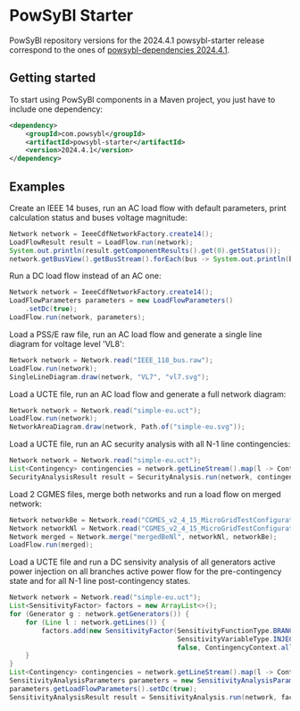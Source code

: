 # PowSyBl Starter



PowSyBl repository versions for the 2024.4.1 powsybl-starter release correspond to the ones of
[powsybl-dependencies 2024.4.1](https://github.com/powsybl/powsybl-dependencies/releases/tag/v2024.4.1).



## Getting started

To start using PowSyBl components in a Maven project, you just have to include one dependency:

```xml
<dependency>
    <groupId>com.powsybl</groupId>
    <artifactId>powsybl-starter</artifactId>
    <version>2024.4.1</version>
</dependency>
```



## Examples



Create an IEEE 14 buses, run an AC load flow with default parameters, print calculation status and buses voltage magnitude:

```java
Network network = IeeeCdfNetworkFactory.create14();
LoadFlowResult result = LoadFlow.run(network);
System.out.println(result.getComponentResults().get(0).getStatus());
network.getBusView().getBusStream().forEach(bus -> System.out.println(bus.getId() + " " + bus.getV()));
```



Run a DC load flow instead of an AC one:

```java
Network network = IeeeCdfNetworkFactory.create14();
LoadFlowParameters parameters = new LoadFlowParameters()
    .setDc(true);
LoadFlow.run(network, parameters);
```



Load a PSS/E raw file, run an AC load flow and generate a single line diagram for voltage level 'VL8':

```java
Network network = Network.read("IEEE_118_bus.raw");
LoadFlow.run(network);
SingleLineDiagram.draw(network, "VL7", "vl7.svg");
```

 

Load a UCTE file, run an AC load flow and generate a full network diagram:

```java
Network network = Network.read("simple-eu.uct");
LoadFlow.run(network);
NetworkAreaDiagram.draw(network, Path.of("simple-eu.svg"));
```



Load a UCTE file, run an AC security analysis with all N-1 line contingencies:

```java
Network network = Network.read("simple-eu.uct");
List<Contingency> contingencies = network.getLineStream().map(l -> Contingency.line(l.getId())).collect(Collectors.toList());
SecurityAnalysisResult result = SecurityAnalysis.run(network, contingencies).getResult();
```



Load 2 CGMES files, merge both networks and run a load flow on merged network:

```java
Network networkBe = Network.read("CGMES_v2_4_15_MicroGridTestConfiguration_BC_BE_v2.zip");
Network networkNl = Network.read("CGMES_v2_4_15_MicroGridTestConfiguration_BC_NL_v2.zip");
Network merged = Network.merge("mergedBeNl", networkNl, networkBe);
LoadFlow.run(merged);
```



Load a UCTE file and run a DC sensivity analysis of all generators active power injection on all branches active power flow for the pre-contingency state and for all N-1 line post-contingency states.

```java
Network network = Network.read("simple-eu.uct");
List<SensitivityFactor> factors = new ArrayList<>();
for (Generator g : network.getGenerators()) {
    for (Line l : network.getLines()) {
        factors.add(new SensitivityFactor(SensitivityFunctionType.BRANCH_ACTIVE_POWER_1, l.getId(),
                                          SensitivityVariableType.INJECTION_ACTIVE_POWER, g.getId(),
                                          false, ContingencyContext.all()));
    }
}
List<Contingency> contingencies = network.getLineStream().map(l -> Contingency.line(l.getId())).collect(Collectors.toList());
SensitivityAnalysisParameters parameters = new SensitivityAnalysisParameters();
parameters.getLoadFlowParameters().setDc(true);
SensitivityAnalysisResult result = SensitivityAnalysis.run(network, factors, contingencies, parameters);
```

